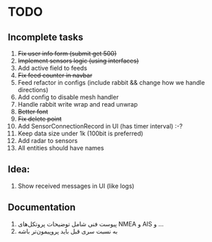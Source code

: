 # TODO

## Incomplete tasks
1. ~~Fix user info form (submit get 500)~~
2. ~~Implement sensors logic (using interfaces)~~
3. Add active field to feeds
4. ~~Fix feed counter in navbar~~
5. Feed refactor in configs (include rabbit && change how we handle directions)
6. Add config to disable mesh handler
7. Handle rabbit write wrap and read unwrap
8. ~~Better font~~
9. ~~Fix delete point~~
10. Add SensorConnectionRecord in UI (has timer interval) :-?
11. Keep data size under 1k (100bit is preferred)
12. Add radar to sensors
13. All entities should have names

## Idea:
1. Show received messages in UI (like logs)


## Documentation
1. پیوست فنی شامل توضیحات پروتکل‌های NMEA و AIS و ...
2. به نسبت سری قبل باید پروپیمون‌تر باشه